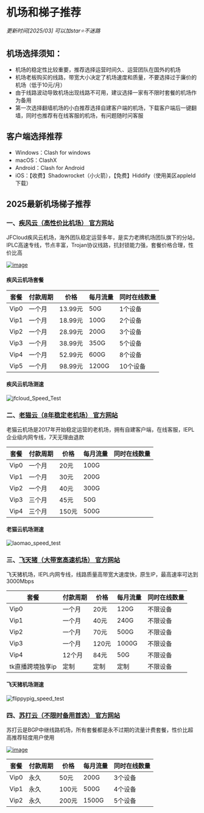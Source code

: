 # 机场和梯子推荐

*更新时间[2025/03] 可以加star⭐不迷路*


## 机场选择须知：
- 机场的稳定性比较重要，推荐选择运营时间久、运营团队在国外的机场
- 机场老板购买的线路，带宽大小决定了机场速度和质量，不要选择过于廉价的机场（低于10元/月）
- 由于线路波动导致机场出现线路不可用，建议选择一家有不限时套餐的机场作为备用
- 第一次选择翻墙机场的小白推荐选择自建客户端的机场，下载客户端后一键翻墙，同时也推荐有在线客服的机场，有问题随时问客服

## 客户端选择推荐
- Windows：Clash for windows
- macOS：ClashX
- Android：Clash for Android
- iOS：【收费】Shadowrocket（小火箭），【免费】Hiddify（使用美区appleId下载）

## 2025最新机场梯子推荐

### 一、[疾风云（高性价比机场） 官方网站](https://cutt.ly/lru7uox6)

JFCloud疾风云机场，海外团队稳定运营多年，是实力老牌机场团队旗下的分站，IPLC高速专线，节点丰富，Trojan协议线路，抗封锁能力强，套餐价格合理，性价比高


[![image](https://github.com/user-attachments/assets/a3d30c86-28f6-4754-8d17-177b6431d65a)](https://jif44.net/auth/register?code=zm1Z)

#### 疾风云机场套餐
| 套餐 | 付款周期 | 价格 | 每月流量 | 同时在线数量 |
| --- | --- | --- | --- | --- |
| Vip0 | 一个月 | 13.99元 | 50G | 1个设备 |
| Vip1 | 一个月 | 18.99元 | 100G | 2个设备 |
| Vip2 | 一个月 | 28.99元 | 200G | 3个设备 |
| Vip3 | 一个月 | 38.99元 | 350G | 5个设备 |
| Vip4 | 一个月 | 52.99元 | 600G | 8个设备 |
| Vip5 | 一个月 | 98.99元 | 1200G | 10个设备 |

#### 疾风云机场测速
![jfcloud_Speed_Test](https://github.com/user-attachments/assets/12557c2f-2c3e-4e5b-b82c-9c1edde1e64e)


### 二、[老猫云（8年稳定老机场） 官方网站](https://cutt.ly/AriPNffe)

老猫云机场是2017年开始稳定运营的老机场，拥有自建客户端，在线客服，IEPL企业级内网专线，7天无理由退款

| 套餐 | 付款周期 | 价格 | 每月流量 | 同时在线数量 |
| --- | --- | --- | --- | --- |
| Vip0 | 一个月 | 20元 | 100G |  |
| Vip1 | 一个月 | 30元 | 200G |  |
| Vip2 | 一个月 | 40元 | 300G |  |
| Vip3 | 三个月 | 45元 | 50G |  |
| Vip4 | 三个月 | 150元 | 500G |  |

#### 老猫云机场测速
![laomao_speed_test](https://github.com/user-attachments/assets/3f1e2699-03f9-4485-bd54-6275cdba8591)



### 三、[飞天猪（大带宽高速机场） 官方网站](https://cutt.ly/lriPNXt2)

飞天猪机场，IEPL内网专线，线路质量高带宽大速度快，原生IP，最高速率可达到3000Mbps

| 套餐 | 付款周期 | 价格 | 每月流量 | 同时在线数量 |
| --- | --- | --- | --- | --- |
| Vip0 | 一个月 | 20元 | 120G | 不限设备 |
| Vip1 | 一个月 | 40元 | 240G | 不限设备 |
| Vip2 | 一个月 | 70元 | 500G | 不限设备 |
| Vip3 | 一个月 | 120元 | 1000G | 不限设备 |
| Vip4 | 12个月 | 84元 | 50G | 不限设备 |
| tk直播跨境独享ip | 定制 | 定制 | 定制 | 不限设备 |


#### 飞天猪机场测速
![flippypig_speed_test](https://github.com/user-attachments/assets/2d99b9d1-75b7-4e42-a781-7d172a04d9d2)



### 四、[苏打云（不限时备用首选） 官方网站](https://cutt.ly/priPMiF0)
苏打云是BGP中继线路机场，所有套餐都是永不过期的流量计费套餐，性价比超高推荐轻度用户使用

[![image](https://github.com/user-attachments/assets/61a7a5b3-c8bf-404f-9135-665b8dd1b75f)](https://b.sudayun.top/#/register?code=QlGMppj1)

| 套餐 | 付款周期 | 价格 | 每月流量 | 同时在线数量 |
| --- | --- | --- | --- | --- |
| Vip0 | 永久 | 50元 | 200G | 3个设备 |
| Vip1 | 永久 | 100元 | 500G | 4个设备 |
| Vip2 | 永久 | 200元 | 1500G | 5个设备 |



